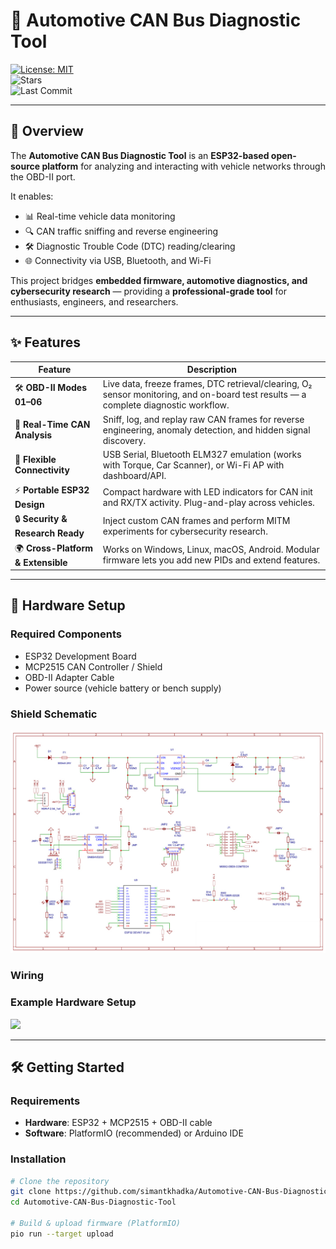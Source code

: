# 🚗 Automotive CAN Bus Diagnostic Tool  

[![License: MIT](https://img.shields.io/badge/License-MIT-green.svg)](LICENSE)  
![Stars](https://img.shields.io/github/stars/simantkhadka/Automotive-CAN-Bus-Diagnostic-Tool?style=social)  
![Last Commit](https://img.shields.io/github/last-commit/simantkhadka/Automotive-CAN-Bus-Diagnostic-Tool)  

---

## 📖 Overview  

The **Automotive CAN Bus Diagnostic Tool** is an **ESP32-based open-source platform** for analyzing and interacting with vehicle networks through the OBD-II port.  

It enables:  
- 📊 Real-time vehicle data monitoring  
- 🔍 CAN traffic sniffing and reverse engineering  
- 🛠️ Diagnostic Trouble Code (DTC) reading/clearing  
- 🌐 Connectivity via USB, Bluetooth, and Wi-Fi  

This project bridges **embedded firmware, automotive diagnostics, and cybersecurity research** — providing a **professional-grade tool** for enthusiasts, engineers, and researchers.  

---

## ✨ Features  

| Feature | Description |
|---------|-------------|
| 🛠️ **OBD-II Modes 01–06** | Live data, freeze frames, DTC retrieval/clearing, O₂ sensor monitoring, and on-board test results — a complete diagnostic workflow. |
| 📡 **Real-Time CAN Analysis** | Sniff, log, and replay raw CAN frames for reverse engineering, anomaly detection, and hidden signal discovery. |
| 🔗 **Flexible Connectivity** | USB Serial, Bluetooth ELM327 emulation (works with Torque, Car Scanner), or Wi-Fi AP with dashboard/API. |
| ⚡ **Portable ESP32 Design** | Compact hardware with LED indicators for CAN init and RX/TX activity. Plug-and-play across vehicles. |
| 🔒 **Security & Research Ready** | Inject custom CAN frames and perform MITM experiments for cybersecurity research. |
| 🌍 **Cross-Platform & Extensible** | Works on Windows, Linux, macOS, Android. Modular firmware lets you add new PIDs and extend features. |

---

## 🔌 Hardware Setup  

### Required Components  
- ESP32 Development Board  
- MCP2515 CAN Controller / Shield  
- OBD-II Adapter Cable  
- Power source (vehicle battery or bench supply)  

### Shield Schematic
<img src="schematic-esp32-shield-can.jpg" alt="ESP32-MCP2515 CAN Shield Schematic" width="600">

### Wiring


### Example Hardware Setup  
<img src="docs/images/device_setup.jpg" width="500">  

---

## 🛠️ Getting Started  

### Requirements  
- **Hardware**: ESP32 + MCP2515 + OBD-II cable  
- **Software**: PlatformIO (recommended) or Arduino IDE  

### Installation  

```bash
# Clone the repository
git clone https://github.com/simantkhadka/Automotive-CAN-Bus-Diagnostic-Tool.git
cd Automotive-CAN-Bus-Diagnostic-Tool

# Build & upload firmware (PlatformIO)
pio run --target upload
